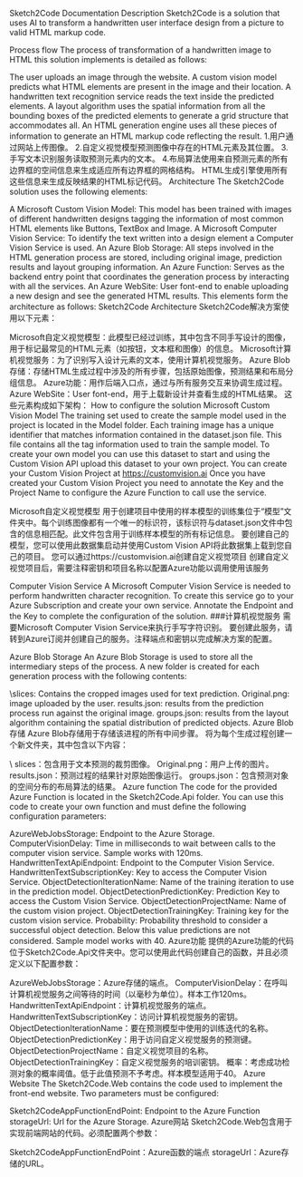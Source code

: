 Sketch2Code Documentation
Description
Sketch2Code is a solution that uses AI to transform a handwritten user interface design from a picture to valid HTML markup code.

Process flow
The process of transformation of a handwritten image to HTML this solution implements is detailed as follows:

The user uploads an image through the website.
A custom vision model predicts what HTML elements are present in the image and their location.
A handwritten text recognition service reads the text inside the predicted elements.
A layout algorithm uses the spatial information from all the bounding boxes of the predicted elements to generate a grid structure that accommodates all.
An HTML generation engine uses all these pieces of information to generate an HTML markup code reflecting the result. 1.用户通过网站上传图像。 2.自定义视觉模型预测图像中存在的HTML元素及其位置。 3.手写文本识别服务读取预测元素内的文本。 4.布局算法使用来自预测元素的所有边界框的空间信息来生成适应所有边界框的网格结构。
HTML生成引擎使用所有这些信息来生成反映结果的HTML标记代码。
Architecture
The Sketch2Code solution uses the following elements:

A Microsoft Custom Vision Model: This model has been trained with images of different handwritten designs tagging the information of most common HTML elements like Buttons, TextBox and Image.
A Microsoft Computer Vision Service: To identify the text written into a design element a Computer Vision Service is used.
An Azure Blob Storage: All steps involved in the HTML generation process are stored, including original image, prediction results and layout grouping information.
An Azure Function: Serves as the backend entry point that coordinates the generation process by interacting with all the services.
An Azure WebSite: User font-end to enable uploading a new design and see the generated HTML results. This elements form the architecture as follows: Sketch2Code Architecture
Sketch2Code解决方案使用以下元素：

Microsoft自定义视觉模型：此模型已经过训练，其中包含不同手写设计的图像，用于标记最常见的HTML元素（如按钮，文本框和图像）的信息。
Microsoft计算机视觉服务：为了识别写入设计元素的文本，使用计算机视觉服务。
Azure Blob存储：存储HTML生成过程中涉及的所有步骤，包括原始图像，预测结果和布局分组信息。
Azure功能：用作后端入口点，通过与所有服务交互来协调生成过程。
Azure WebSite：User font-end，用于上载新设计并查看生成的HTML结果。 这些元素构成如下架构：
How to configure the solution
Microsoft Custom Vision Model
The training set used to create the sample model used in the project is located in the Model folder. Each training image has a unique identifier that matches information contained in the dataset.json file. This file contains all the tag information used to train the sample model. To create your own model you can use this dataset to start and using the Custom Vision API upload this dataset to your own project. You can create your Custom Vision Project at https://customvision.ai Once you have created your Custom Vision Project you need to annotate the Key and the Project Name to configure the Azure Function to call use the service.

Microsoft自定义视觉模型
用于创建项目中使用的样本模型的训练集位于“模型”文件夹中。每个训练图像都有一个唯一的标识符，该标识符与dataset.json文件中包含的信息相匹配。此文件包含用于训练样本模型的所有标记信息。 要创建自己的模型，您可以使用此数据集启动并使用Custom Vision API将此数据集上载到您自己的项目。 您可以通过https://customvision.ai创建自定义视觉项目 创建自定义视觉项目后，需要注释密钥和项目名称以配置Azure功能以调用使用该服务

Computer Vision Service
A Microsoft Computer Vision Service is needed to perform handwritten character recognition. To create this service go to your Azure Subscription and create your own service. Annotate the Endpoint and the Key to complete the configuration of the solution. ###计算机视觉服务 需要Microsoft Computer Vision Service来执行手写字符识别。 要创建此服务，请转到Azure订阅并创建自己的服务。注释端点和密钥以完成解决方案的配置。

Azure Blob Storage
An Azure Blob Storage is used to store all the intermediary steps of the process. A new folder is created for each generation process with the following contents:

\slices: Contains the cropped images used for text prediction.
Original.png: image uploaded by the user.
results.json: results from the prediction process run against the original image.
groups.json: results from the layout algorithm containing the spatial distribution of predicted objects.
Azure Blob存储
Azure Blob存储用于存储该进程的所有中间步骤。 将为每个生成过程创建一个新文件夹，其中包含以下内容：

\ slices：包含用于文本预测的裁剪图像。
Original.png：用户上传的图片。
results.json：预测过程的结果针对原始图像运行。
groups.json：包含预测对象的空间分布的布局算法的结果。
Azure function
The code for the provided Azure Function is located in the Sketch2Code.Api folder. You can use this code to create your own function and must define the following configuration parameters:

AzureWebJobsStorage: Endpoint to the Azure Storage.
ComputerVisionDelay: Time in milliseconds to wait between calls to the computer vision service. Sample works with 120ms.
HandwrittenTextApiEndpoint: Endpoint to the Computer Vision Service.
HandwrittenTextSubscriptionKey: Key to access the Computer Vision Service.
ObjectDetectionIterationName: Name of the training iteration to use in the prediction model.
ObjectDetectionPredictionKey: Prediction Key to access the Custom Vision Service.
ObjectDetectionProjectName: Name of the custom vision project.
ObjectDetectionTrainingKey: Training key for the custom vision service.
Probability: Probability threshold to consider a successful object detection. Below this value predictions are not considered. Sample model works with 40.
Azure功能
提供的Azure功能的代码位于Sketch2Code.Api文件夹中。您可以使用此代码创建自己的函数，并且必须定义以下配置参数：

AzureWebJobsStorage：Azure存储的端点。
ComputerVisionDelay：在呼叫计算机视觉服务之间等待的时间（以毫秒为单位）。样本工作120ms。
HandwrittenTextApiEndpoint：计算机视觉服务的端点。
HandwrittenTextSubscriptionKey：访问计算机视觉服务的密钥。
ObjectDetectionIterationName：要在预测模型中使用的训练迭代的名称。
ObjectDetectionPredictionKey：用于访问自定义视觉服务的预测键。
ObjectDetectionProjectName：自定义视觉项目的名称。
ObjectDetectionTrainingKey：自定义视觉服务的培训密钥。
概率：考虑成功检测对象的概率阈值。低于此值预测不予考虑。样本模型适用于40。
Azure Website
The Sketch2Code.Web contains the code used to implement the front-end website. Two parameters must be configured:

Sketch2CodeAppFunctionEndPoint: Endpoint to the Azure Function
storageUrl: Url for the Azure Storage.
Azure网站
Sketch2Code.Web包含用于实现前端网站的代码。必须配置两个参数：

Sketch2CodeAppFunctionEndPoint：Azure函数的端点
storageUrl：Azure存储的URL。
